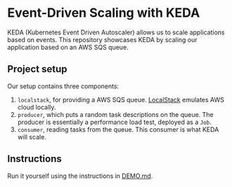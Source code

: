 # Event-Driven Scaling with KEDA
KEDA (Kubernetes Event Driven Autoscaler) allows us to scale applications based on events.
This repository showcases KEDA by scaling our application based on an AWS SQS queue.

## Project setup

Our setup contains three components:

1. `localstack`, for providing a AWS SQS queue.
    [LocalStack](https://www.localstack.cloud/) emulates AWS cloud locally.
2. `producer`, which puts a random task descriptions on the queue.
    The producer is essentially a performance load test, deployed as a `Job`.
3. `consumer`, reading tasks from the queue.
   This consumer is what KEDA will scale.

## Instructions
Run it yourself using the instructions in [DEMO.md](DEMO.md).